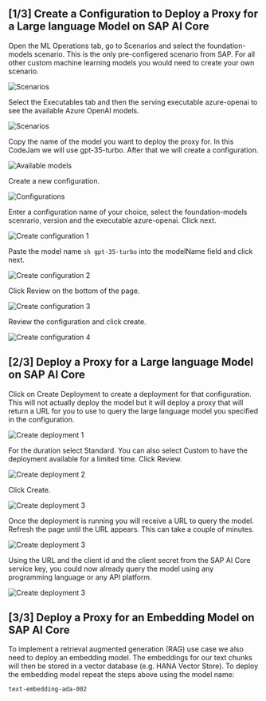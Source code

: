 ## [1/3] Create a Configuration to Deploy a Proxy for a Large language Model on SAP AI Core

Open the ML Operations tab, go to Scenarios and select the foundation-models scenario. This is the only pre-configered scenario from SAP. For all other custom machine learning models you would need to create your own scenario.

![Scenarios](images/2024-07-22_12-52-11.png)

Select the Executables tab and then the serving executable azure-openai to see the available Azure OpenAI models.

![Scenarios](images/2024-07-22_13-04-27.png)

Copy the name of the model you want to deploy the proxy for. In this CodeJam we will use gpt-35-turbo.
After that we will create a configuration.

![Available models](images/2024-07-22_13-04-40.png)

Create a new configuration.

![Configurations](images/2024-07-22_13-15-51.png)

Enter a configuration name of your choice, select the foundation-models scenrario, version and the executable azure-openai. Click next.

![Create configuration 1](images/2024-07-16_16-42-19.png)

Paste the model name ```sh gpt-35-turbo``` into the modelName field and click next.

![Create configuration 2](images/2024-07-16_16-42-54.png)

Click Review on the bottom of the page.

![Create configuration 3](images/2024-07-16_16-43-20.png)

Review the configuration and click create.

![Create configuration 4](images/2024-07-16_16-43-35.png)

## [2/3] Deploy a Proxy for a Large language Model on SAP AI Core

Click on Create Deployment to create a deployment for that configuration. This will not actually deploy the model but it will deploy a proxy that will return a URL for you to use to query the large language model you specified in the configuration.

![Create deployment 1](images/2024-07-16_16-43-57.png)

For the duration select Standard. You can also select Custom to have the deployment available for a limited time. Click Review.

![Create deployment 2](images/2024-07-16_16-44-17.png)

Click Create.

![Create deployment 3](images/2024-07-16_16-44-32.png)

Once the deployment is running you will receive a URL to query the model. Refresh the page until the URL appears. This can take a couple of minutes.

![Create deployment 3](images/2024-07-16_16-44-49.png)

Using the URL and the client id and the client secret from the SAP AI Core service key, you could now already query the model using any programming language or any API platform.

![Create deployment 3](images/2024-07-16_16-51-40.png)

## [3/3] Deploy a Proxy for an Embedding Model on SAP AI Core
To implement a retrieval augmented generation (RAG) use case we also need to deploy an embedding model. The embeddings for our text chunks will then be stored in a vector database (e.g. HANA Vector Store). To deploy the embedding model repeat the steps above using the model name: 
```sh
text-embedding-ada-002
```
